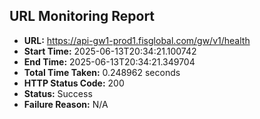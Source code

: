## URL Monitoring Report

- **URL:** https://api-gw1-prod1.fisglobal.com/gw/v1/health
- **Start Time:** 2025-06-13T20:34:21.100742
- **End Time:** 2025-06-13T20:34:21.349704
- **Total Time Taken:** 0.248962 seconds
- **HTTP Status Code:** 200
- **Status:** Success
- **Failure Reason:** N/A

